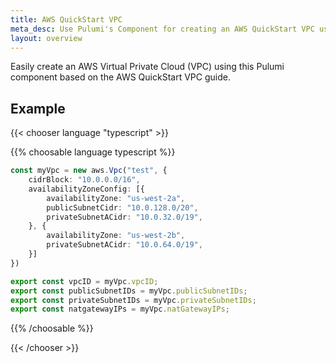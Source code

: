 ```yaml
---
title: AWS QuickStart VPC
meta_desc: Use Pulumi's Component for creating an AWS QuickStart VPC using infrastructure as code.
layout: overview
---
```


Easily create an AWS Virtual Private Cloud (VPC) using this Pulumi component based on the AWS QuickStart VPC guide.

## Example

{{< chooser language "typescript" >}}

{{% choosable language typescript %}}

```typescript
const myVpc = new aws.Vpc("test", {
    cidrBlock: "10.0.0.0/16",
    availabilityZoneConfig: [{
        availabilityZone: "us-west-2a",
        publicSubnetCidr: "10.0.128.0/20",
        privateSubnetACidr: "10.0.32.0/19",
    }, {
        availabilityZone: "us-west-2b",
        privateSubnetACidr: "10.0.64.0/19",
    }]
})

export const vpcID = myVpc.vpcID;
export const publicSubnetIDs = myVpc.publicSubnetIDs;
export const privateSubnetIDs = myVpc.privateSubnetIDs;
export const natgatewayIPs = myVpc.natGatewayIPs;
```

{{% /choosable %}}

{{< /chooser >}}
